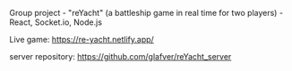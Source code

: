 Group project - "reYacht" (a battleship game in real time for two players) - React, Socket.io, Node.js

Live game: https://re-yacht.netlify.app/

server repository: https://github.com/glafver/reYacht_server
